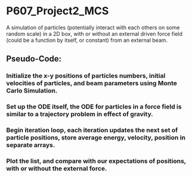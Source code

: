# P607_Project2_MCS

A simulation of particles (potentially interact with each others on some random scale) in a 2D box, with or without an external driven force field (could be a function by itself, or constant) from an external beam.

## Pseudo-Code:
### Initialize the x-y positions of particles numbers, initial velocities of particles, and beam parameters using Monte Carlo Simulation.
### Set up the ODE itself, the ODE for particles in a force field is similar to a trajectory problem in effect of gravity.
### Begin iteration loop, each iteration updates the next set of particle positions, store average energy, velocity, position in separate arrays.
### Plot the list, and compare with our expectations of positions, with or without the external force.
